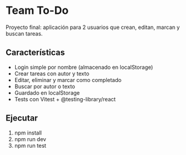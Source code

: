 # Team To-Do

Proyecto final: aplicación para 2 usuarios que crean, editan, marcan y buscan tareas.

## Características
- Login simple por nombre (almacenado en localStorage)
- Crear tareas con autor y texto
- Editar, eliminar y marcar como completado
- Buscar por autor o texto
- Guardado en localStorage
- Tests con Vitest + @testing-library/react

## Ejecutar
1. npm install
2. npm run dev
3. npm run test

